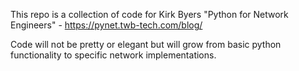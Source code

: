 This repo is a collection of code for Kirk Byers "Python for Network Engineers" - https://pynet.twb-tech.com/blog/

Code will not be pretty or elegant but will grow from basic python functionality to specific network implementations.
